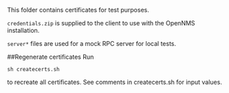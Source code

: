 This folder contains certificates for test purposes.

```credentials.zip``` is supplied to the client to use with the OpenNMS installation.

```server*``` files are used for a mock RPC server for local tests.

##Regenerate certificates
Run

```sh createcerts.sh```

to recreate all certificates.
See comments in createcerts.sh for input values.